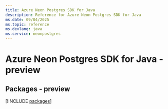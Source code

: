 ```yaml
---
title: Azure Neon Postgres SDK for Java
description: Reference for Azure Neon Postgres SDK for Java
ms.date: 09/04/2025
ms.topic: reference
ms.devlang: java
ms.service: neonpostgres
---
```

# Azure Neon Postgres SDK for Java - preview
## Packages - preview
[!INCLUDE [packages](neon-postgres-index.md)]